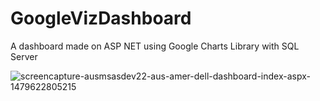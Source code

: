 # GoogleVizDashboard
A dashboard made on ASP NET using Google Charts Library with SQL Server

![screencapture-ausmsasdev22-aus-amer-dell-dashboard-index-aspx-1479622805215](https://cloud.githubusercontent.com/assets/9728421/20460937/6f4f22a6-af18-11e6-960d-8a47f6722188.png)
